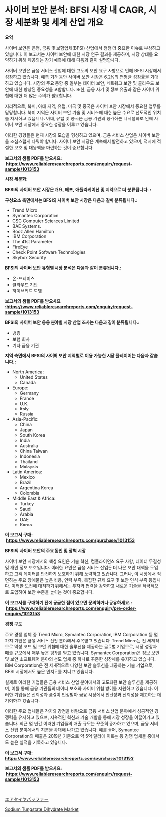 <p><h1>사이버 보안 분석: BFSI 시장 내 CAGR, 시장 세분화 및 세계 산업 개요</h1></p><p><strong>요약</strong></p>
<p><p>사이버 보안은 은행, 금융 및 보험업체(BFSI) 산업에서 점점 더 중요한 이슈로 부상하고 있습니다. 이 보고서는 사이버 보안에 대한 시장 연구 결과를 제공하며, 시장 상태를 요약하기 위해 제공되는 장기 예측에 대해 다음과 같이 설명합니다. </p><p>사이버 보안은 금융 서비스 산업에 대한 고도의 보안 요구 사항으로 인해 BFSI 시장에서 성장하고 있습니다. 예측 기간 동안 사이버 보안 시장은 6.2%의 연평균 성장률을 기대하고 있습니다. 시장의 주요 동향 중 일부는 데이터 보안, 네트워크 보안 및 클라우드 보안에 대한 향상된 중요성을 포함합니다. 또한, 금융 사기 및 정보 유출과 같은 사이버 위협에 대한 더 많은 주의가 필요합니다.</p><p>지리적으로, 북미, 아태 지역, 유럽, 미국 및 중국은 사이버 보안 시장에서 중요한 업무를 담당합니다. 북미 지역은 사이버 보안 기술 및 서비스에 대한 높은 수요로 선도적인 위치를 차지하고 있습니다. 아태, 유럽 및 중국은 금융 기관의 증가하는 디지털화로 인해 사이버 보안 시장에서 중요한 성장을 이루고 있습니다.</p><p>이러한 경향들은 현재 시장의 모습을 형성하고 있으며, 금융 서비스 산업은 사이버 보안을 조심스럽게 다뤄야 합니다. 사이버 보안 시장은 계속해서 발전하고 있으며, 적시에 적절한 보호 및 대응책을 마련하는 것이 중요합니다.</p></p>
<p><strong>보고서의 샘플 PDF를 받으세요: &nbsp;<a href="https://www.reliableresearchreports.com/enquiry/request-sample/1013153">https://www.reliableresearchreports.com/enquiry/request-sample/1013153</a></strong></p>
<p><strong>시장 세분화:</strong></p>
<p><strong> BFSI의 사이버 보안 시장은 개요, 배포, 애플리케이션 및 지역으로 더 분류됩니다. :</strong></p>
<p><strong>구성요소 측면에서는 BFSI의 사이버 보안 시장은 다음과 같이 분류됩니다.:</strong></p>
<p><ul><li>Trend Micro</li><li>Symantec Corporation</li><li>CSC Computer Sciences Limited</li><li>BAE Systems.</li><li>Booz Allen Hamilton</li><li>IBM Corporation</li><li>The 41st Parameter</li><li>FireEye</li><li>Check Point Software Technologies</li><li>Skybox Security</li></ul></p>
<p><strong> BFSI의 사이버 보안 유형별 시장 분석은 다음과 같이 분류됩니다.:</strong></p>
<p><ul><li>온-프레미스</li><li>클라우드 기반</li><li>하이브리드 모델</li></ul></p>
<p><strong>보고서의 샘플 PDF를 받으세요 :<a href="https://www.reliableresearchreports.com/enquiry/request-sample/1013153">https://www.reliableresearchreports.com/enquiry/request-sample/1013153</a></strong></p>
<p><strong> BFSI의 사이버 보안 응용 분야별 시장 산업 조사는 다음과 같이 분류됩니다.:</strong></p>
<p><ul><li>뱅킹</li><li>보험 회사</li><li>기타 금융 기관</li></ul></p>
<p><strong>지역 측면에서 BFSI의 사이버 보안 지역별로 이용 가능한 시장 플레이어는 다음과 같습니다.:</strong></p>
<p><ul>
    <li>
        North America:
        <ul>
            <li>United States</li>
            <li>Canada</li>
        </ul>
    </li>
    <li>
        Europe:
        <ul>
            <li>Germany</li>
            <li>France</li>
            <li>U.K.</li>
            <li>Italy</li>
            <li>Russia</li>
        </ul>
    </li>
    <li>
        Asia-Pacific:
        <ul>
            <li>China</li>
            <li>Japan</li>
            <li>South Korea</li>
            <li>India</li>
            <li>Australia</li>
            <li>China Taiwan</li>
            <li>Indonesia</li>
            <li>Thailand</li>
            <li>Malaysia</li>
        </ul>
    </li>
    <li>
        Latin America:
        <ul>
            <li>Mexico</li>
            <li>Brazil</li>
            <li>Argentina Korea</li>
            <li>Colombia</li>
        </ul>
    </li>
    <li>
        Middle East & Africa:
        <ul>
            <li>Turkey</li>
            <li>Saudi</li>
            <li>Arabia</li>
            <li>UAE</li>
            <li>Korea</li>
        </ul>
    </li>
    </ul></p>
<p><strong>이 보고서 구매: &nbsp;<a href="https://www.reliableresearchreports.com/purchase/1013153">https://www.reliableresearchreports.com/purchase/1013153</a></strong></p>
<p><strong>BFSI의 사이버 보안의 주요 동인 및 장벽 시장</strong></p>
<p><p>사이버 보안 시장에서의 핵심 요인은 기술 혁신, 컴플라이언스 요구 사항, 데이터 무결성 및 개인 정보 보호입니다. 이러한 요인은 금융 서비스 산업은 더 나은 보안 대책을 도입하고 고객 데이터를 안전하게 보호하기 위해 노력하고 있습니다. 그러나, 이 시장에서 직면하는 주요 장애물은 높은 비용, 인력 부족, 복잡한 규제 요구 및 보안 인식 부족 등입니다. 이러한 도전에 대처하기 위해서는 투자와 협력을 강화하고 새로운 기술을 적극적으로 도입하여 보안 수준을 높이는 것이 중요합니다.</p></p>
<p><strong>이 보고서를 구매하기 전에 궁금한 점이 있으면 문의하거나 공유하세요.: &nbsp;<a href="https://www.reliableresearchreports.com/enquiry/pre-order-enquiry/1013153">https://www.reliableresearchreports.com/enquiry/pre-order-enquiry/1013153</a></strong></p>
<p><strong>경쟁 구도</strong></p>
<p><p>주요 경쟁 업체 중 Trend Micro, Symantec Corporation, IBM Corporation 등 몇 가지 기업은 금융 서비스 산업 분야에서 주목받고 있습니다. Trend Micro는 전 세계적으로 악성 코드 및 보안 위협에 대한 솔루션을 제공하는 글로벌 기업으로, 시장 성장과 매출 규모에서 매우 높은 평가를 받고 있습니다. Symantec Corporation은 정보 보안 및 보안 소프트웨어 분야의 선도 업체 중 하나로 꾸준한 성장세를 유지하고 있습니다. IBM Corporation은 전 세계적으로 다양한 보안 솔루션을 제공하는 기술 기업으로, BFSI 시장에서도 높은 인지도를 지니고 있습니다.</p><p>실제로 이러한 기업들은 금융 서비스 산업 분야에서의 고도화된 보안 솔루션을 제공하며, 이를 통해 금융 기관들의 데이터 보호와 사이버 위협 방어를 지원하고 있습니다. 이러한 기업들은 신뢰성과 품질이 인정받아 금융 시장에서 안전성과 신뢰성을 제고하는 데 기여하고 있습니다.</p><p>이러한 주요 업체들은 각자의 강점을 바탕으로 금융 서비스 산업 분야에서 성공적인 경쟁력을 유지하고 있으며, 지속적인 혁신과 기술 개발을 통해 시장 성장을 이끌어가고 있습니다. 최근 몇 년간 이러한 기업들의 매출 규모는 꾸준히 증가하고 있으며, 금융 서비스 산업 분야에서의 지분을 확대해 나가고 있습니다. 예를 들어, Symantec Corporation의 매출은 2019년 기준으로 약 5억 달러에 이르는 등 경쟁 업체들 중에서도 높은 실적을 기록하고 있습니다.</p></p>
<p><strong>이 보고서 구매: &nbsp; <a href="https://www.reliableresearchreports.com/purchase/1013153">https://www.reliableresearchreports.com/purchase/1013153</a></strong></p>
<p><strong>보고서의 샘플 PDF를 받으세요: &nbsp;<a href="https://www.reliableresearchreports.com/enquiry/request-sample/1013153">https://www.reliableresearchreports.com/enquiry/request-sample/1013153</a></strong><strong></strong></p>
<p>&nbsp;</p>
<p><p><a href="https://github.com/EstaSprer20231/Market-Research-Report-List-1/blob/main/677340112449.md">エアタイヤバッファー</a></p><p><a href="https://extreme-scabiosa-c81.notion.site/Sodium-Tungstate-Dihydrate-Market-Size-Global-Industry-Overview-Market-Segmentation-and-Forecast--554f8023a8d141089c1af686d1c10001">Sodium Tungstate Dihydrate Market</a></p></p>